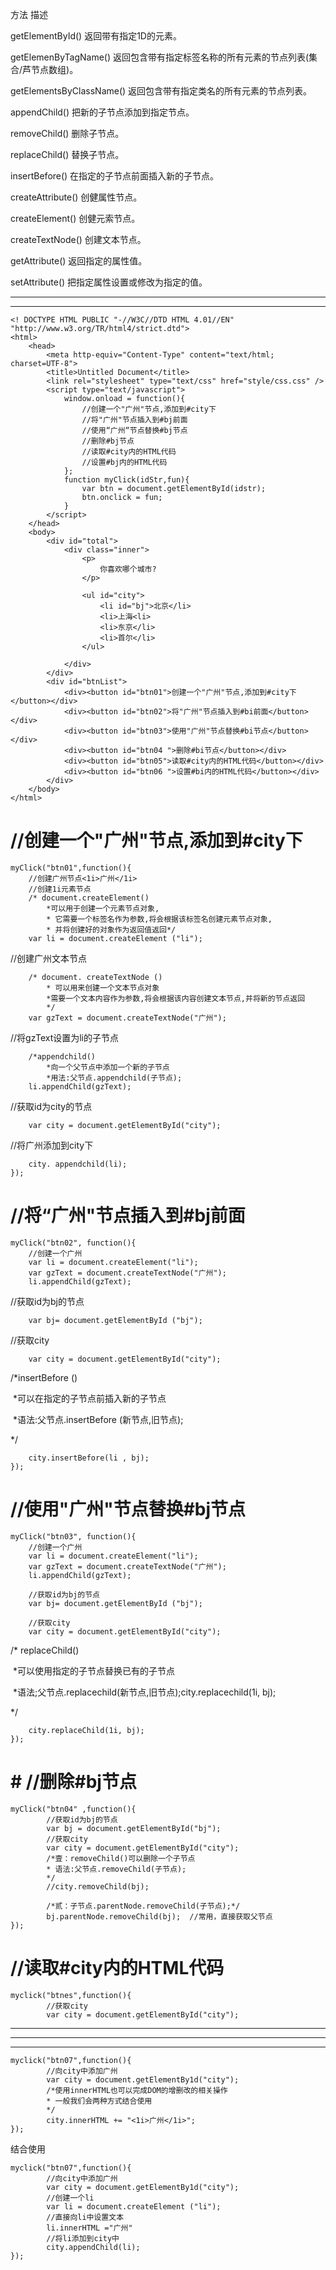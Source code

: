 方法																						描述

getElementById()										返回带有指定1D的元素。

getElemenByTagName()						   返回包含带有指定标签名称的所有元素的节点列表(集合/芦节点数组)。

getElementsByClassName()					返回包含带有指定类名的所有元素的节点列表。

appendChild()											把新的子节点添加到指定节点。

removeChild()											删除子节点。

replaceChild()											替换子节点。

insertBefore() 											在指定的子节点前面插入新的子节点。

createAttribute()											创健属性节点。

createElement()											创健元索节点。

createTextNode()											创建文本节点。

getAttribute()											返回指定的属性值。

setAttribute()											把指定属性设置或修改为指定的值。



--------

-----



```
<! DOCTYPE HTML PUBLIC "-//W3C//DTD HTML 4.01//EN" "http://www.w3.org/TR/html4/strict.dtd"> 
<html>
	<head>
		<meta http-equiv="Content-Type" content="text/html; charset=UTF-8">
        <title>Untitled Document</title>
        <link rel="stylesheet" type="text/css" href="style/css.css" />
        <script type="text/javascript">
        	window.onload = function(){
        		//创建一个"广州"节点,添加到#city下
        		//将"广州"节点插入到#bj前面
        		//使用“广州“节点替换#bj节点
        		//删除#bj节点
        		//读取#city内的HTML代码
        		//设置#bj内的HTML代码
        	};
        	function myClick(idStr,fun){
        		var btn = document.getElementById(idstr);
        		btn.onclick = fun;
        	}
        </script>
    </head>
    <body>
    	<div id="total">
    		<div class="inner"> 
    			<p>
    				你喜欢哪个城市?
    			</p>
    			
    			<ul id="city">
    				<li id="bj">北京</li>
    				<li>上海<li>
    				<li>东京</li>
    				<li>首尔</li>
    			</ul>
    			
    		</div>
    	</div>
    	<div id="btnList">
    		<div><button id="btn01">创建一个"广州"节点,添加到#city下</button></div>
    		<div><button id="btn02">将"广州"节点插入到#bi前面</button></div>
    		<div><button id="btn03">使用"广州"节点替换#bi节点</button></div>
    		<div><button id="btn04 ">删除#bi节点</button></div>
    		<div><button id="btn05">读取#city内的HTML代码</button></div>
    		<div><button id="btn06 ">设置#bi内的HTML代码</button></div>
    	</div>
    </body>
</html>	
```



# //创建一个"广州"节点,添加到#city下

```
myClick("btn01",function(){
	//创建广州节点<1i>广州</1i>
	//创建1i元素节点
	/* document.createElement()
		*可以用于创建一个元素节点对象,
		* 它需要一个标签名作为参数,将会根据该标签名创建元素节点对象,
		* 并将创建好的对象作为返回值返回*/
	var li = document.createElement ("li");
```

//创建广州文本节点

```
    /* document. createTextNode ()
        * 可以用来创建一个文本节点对象
        *需要一个文本内容作为参数,将会根据该内容创建文本节点,并将新的节点返回
        */
    var gzText = document.createTextNode("广州");
```

//将gzText设置为li的子节点

```
    /*appendchild()
        *向一个父节点中添加一个新的子节点
        *用法:父节点.appendchild(子节点);
    li.appendChild(gzText);
```

 //获取id为city的节点

```
	var city = document.getElementById("city");
```

//将广州添加到city下

```
	city. appendchild(li);
});
```



# //将“广州"节点插入到#bj前面

```
myClick("btn02", function(){
	//创建一个广州
	var li = document.createElement("li");
	var gzText = document.createTextNode("广州");
	li.appendChild(gzText); 
```

//获取id为bj的节点

```
	var bj= document.getElementById ("bj");
```

//获取city

```
	var city = document.getElementById("city");
```

/*insertBefore ()

​	*可以在指定的子节点前插入新的子节点 

​	*语法:父节点.insertBefore (新节点,旧节点);

*/

```
	city.insertBefore(li , bj);
});
```



# //使用"广州"节点替换#bj节点

```
myClick("btn03", function(){
	//创建一个广州
	var li = document.createElement("li");
	var gzText = document.createTextNode("广州");
	li.appendChild(gzText); 
	
	//获取id为bj的节点
	var bj= document.getElementById ("bj");
	
	//获取city
	var city = document.getElementById("city");
```

/* replaceChild()

​		*可以使用指定的子节点替换已有的子节点

​		*语法;父节点.replacechild(新节点,旧节点);city.replacechild(1i, bj);

*/

```
	city.replaceChild(1i, bj);
});
```



# # //删除#bj节点

```
myClick("btn04" ,function(){
		//获取id为bj的节点
		var bj = document.getElementById("bj");
		//获取city
		var city = document.getElementById("city");
		/*壹：removeChild()可以删除一个子节点
		* 语法:父节点.removeChild(子节点);
		*/
		//city.removeChild(bj);
		
		/*贰：子节点.parentNode.removeChild(子节点);*/
		bj.parentNode.removeChild(bj); 	//常用，直接获取父节点
});
```



# //读取#city内的HTML代码

```
myclick("btnes",function(){
		//获取city
		var city = document.getElementById("city");
```





--------

-------

----



```
myclick("btn07",function(){
		//向city中添加广州
		var city = document.getElementBy1d("city");
		/*使用innerHTML也可以完成DOM的增删改的相关操作
		* 一般我们会两种方式结合使用
		*/
		city.innerHTML += "<1i>广州</1i>";
});
```

结合使用

```
myclick("btn07",function(){
		//向city中添加广州
		var city = document.getElementBy1d("city");
		//创建一个li
        var li = document.createElement ("li");
        //直接向li中设置文本
        li.innerHTML ="广州"
        //将li添加到city中
        city.appendChild(li);
});

```

